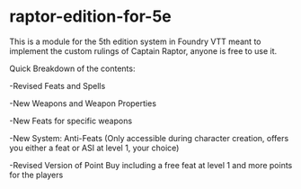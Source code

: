 # raptor-edition-for-5e

This is a module for the 5th edition system in Foundry VTT meant to implement the custom rulings of Captain Raptor, anyone is free to use it.

Quick Breakdown of the contents:

-Revised Feats and Spells

-New Weapons and Weapon Properties

-New Feats for specific weapons

-New System: Anti-Feats (Only accessible during character creation, offers you either a feat or ASI at level 1, your choice)

-Revised Version of Point Buy including a free feat at level 1 and more points for the players
